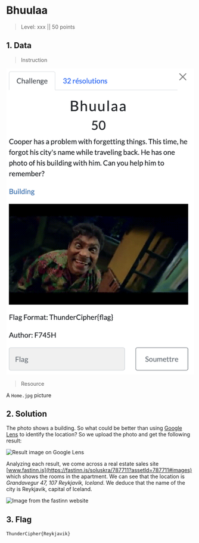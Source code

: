 # Bhuulaa

> Level: xxx || 50 points

## 1. Data

> Instruction

![Instruction Challenge Bhuulaa](challenge_bhuulaa.png)

> Resource

A `Home.jpg` picture

## 2. Solution

The photo shows a building. So what could be better than using [Google Lens](https://lens.google.com/) to identify the location? So we upload the photo and get the following result:

![Result image on Google Lens](https://github.com/Keldy7/CTFs_Writeups/assets/93558050/75577ee7-9650-49d9-a80e-de10ac296519)

Analyzing each result, we come across a real estate sales site [www.fastinn.is](https://fastinn.is/soluskra/787711?assetId=787711#images) which shows the rooms in the apartment. We can see that the location is *Grandavegur 47, 107 Reykjavík, Iceland*. We deduce that the name of the city is Reykjavik, capital of Iceland.

![Image from the fastinn website](https://github.com/Keldy7/CTFs_Writeups/assets/93558050/cdf5ce5f-6699-4420-b560-54877cc70998)


## 3. Flag

```text
ThunderCipher{Reykjavik}
```
